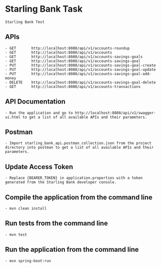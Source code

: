 # Starling Bank Task

	Starling Bank Test

## APIs

	- GET 		http://localhost:8080/api/v1/accounts-roundup
	- GET 		http://localhost:8080/api/v1/accounts
	- GET 		http://localhost:8080/api/v1/accounts-savings-goals
	- GET		http://localhost:8080/api/v1/accounts-savings-goal
	- PUT		http://localhost:8080/api/v1/accounts-savings-goal-create
	- PUT		http://localhost:8080/api/v1/accounts-savings-goal-update
	- PUT		http://localhost:8080/api/v1/accounts-savings-goal-add-money
	- DELETE	http://localhost:8080/api/v1/accounts-savings-goal-delete
	- GET		http://localhost:8080/api/v1/accounts-transactions

## API Documentation

	- Run the application and go to http://localhost:8080/api/v1/swagger-ui.html to get a list of all available APIs and their parameters.
	
## Postman

	- Import starling_bank_api.postman_collection.json from the project directory into postman to get a list of all available APIs and their parameters.

## Update Access Token

	- Replace {BEARER_TOKEN} in application.properties with a token generated from the Starling Bank developer console.

## Compile the application from the command line

	- mvn clean install

## Run tests from the command line

	- mvn test

## Run the application from the command line

	- mvn spring-boot:run
